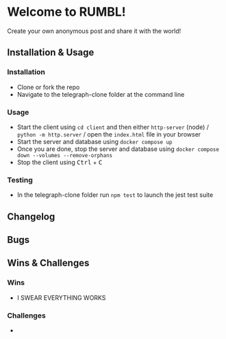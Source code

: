 # Welcome to RUMBL!

Create your own anonymous post and share it with the world!

## Installation & Usage

### Installation

- Clone or fork the repo
- Navigate to the telegraph-clone folder at the command line

### Usage

- Start the client using `cd client` and then either `http-server` (node) / `python -m http.server` / open the `index.html` file in your browser
- Start the server and database using `docker compose up` 
- Once you are done, stop the server and database using `docker compose down --volumes --remove-orphans`
- Stop the client using <kbd>Ctrl</kbd> + <kbd>C</kbd>



### Testing

- In the telegraph-clone folder run `npm test` to launch the jest test suite

## Changelog

## Bugs

## Wins & Challenges

### Wins

* I SWEAR EVERYTHING WORKS

### Challenges

* 

